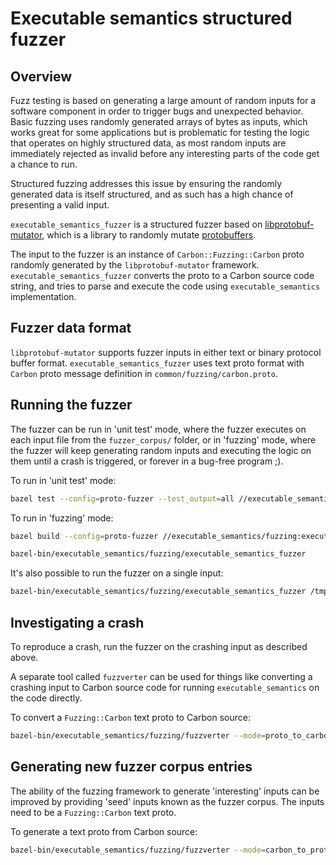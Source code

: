 # Executable semantics structured fuzzer

<!--
Part of the Carbon Language project, under the Apache License v2.0 with LLVM
Exceptions. See /LICENSE for license information.
SPDX-License-Identifier: Apache-2.0 WITH LLVM-exception
-->

## Overview

Fuzz testing is based on generating a large amount of random inputs for a
software component in order to trigger bugs and unexpected behavior. Basic
fuzzing uses randomly generated arrays of bytes as inputs, which works great for
some applications but is problematic for testing the logic that operates on
highly structured data, as most random inputs are immediately rejected as
invalid before any interesting parts of the code get a chance to run.

Structured fuzzing addresses this issue by ensuring the randomly generated data
is itself structured, and as such has a high chance of presenting a valid input.

`executable_semantics_fuzzer` is a structured fuzzer based on
[libprotobuf-mutator](https://github.com/google/libprotobuf-mutator), which is a
library to randomly mutate
[protobuffers](https://github.com/protocolbuffers/protobuf).

The input to the fuzzer is an instance of `Carbon::Fuzzing::Carbon` proto
randomly generated by the `libprotobuf-mutator` framework.
`executable_semantics_fuzzer` converts the proto to a Carbon source code string,
and tries to parse and execute the code using `executable_semantics`
implementation.

## Fuzzer data format

`libprotobuf-mutator` supports fuzzer inputs in either text or binary protocol
buffer format. `executable_semantics_fuzzer` uses text proto format with
`Carbon` proto message definition in `common/fuzzing/carbon.proto`.

## Running the fuzzer

The fuzzer can be run in 'unit test' mode, where the fuzzer executes on each
input file from the `fuzzer_corpus/` folder, or in 'fuzzing' mode, where the
fuzzer will keep generating random inputs and executing the logic on them until
a crash is triggered, or forever in a bug-free program ;).

To run in 'unit test' mode:

```bash
bazel test --config=proto-fuzzer --test_output=all //executable_semantics/fuzzing:executable_semantics_fuzzer
```

To run in 'fuzzing' mode:

```bash
bazel build --config=proto-fuzzer //executable_semantics/fuzzing:executable_semantics_fuzzer

bazel-bin/executable_semantics/fuzzing/executable_semantics_fuzzer
```

It's also possible to run the fuzzer on a single input:

```bash
bazel-bin/executable_semantics/fuzzing/executable_semantics_fuzzer /tmp/crash.textproto
```

## Investigating a crash

To reproduce a crash, run the fuzzer on the crashing input as described above.

A separate tool called `fuzzverter` can be used for things like converting a
crashing input to Carbon source code for running `executable_semantics` on the
code directly.

To convert a `Fuzzing::Carbon` text proto to Carbon source:

```bash
bazel-bin/executable_semantics/fuzzing/fuzzverter --mode=proto_to_carbon --input /tmp/crash.textproto
```

## Generating new fuzzer corpus entries

The ability of the fuzzing framework to generate 'interesting' inputs can be
improved by providing 'seed' inputs known as the fuzzer corpus. The inputs need
to be a `Fuzzing::Carbon` text proto.

To generate a text proto from Carbon source:

```bash
bazel-bin/executable_semantics/fuzzing/fuzzverter --mode=carbon_to_proto --input /tmp/crash.carbon --output /tmp/crash.textproto
```
